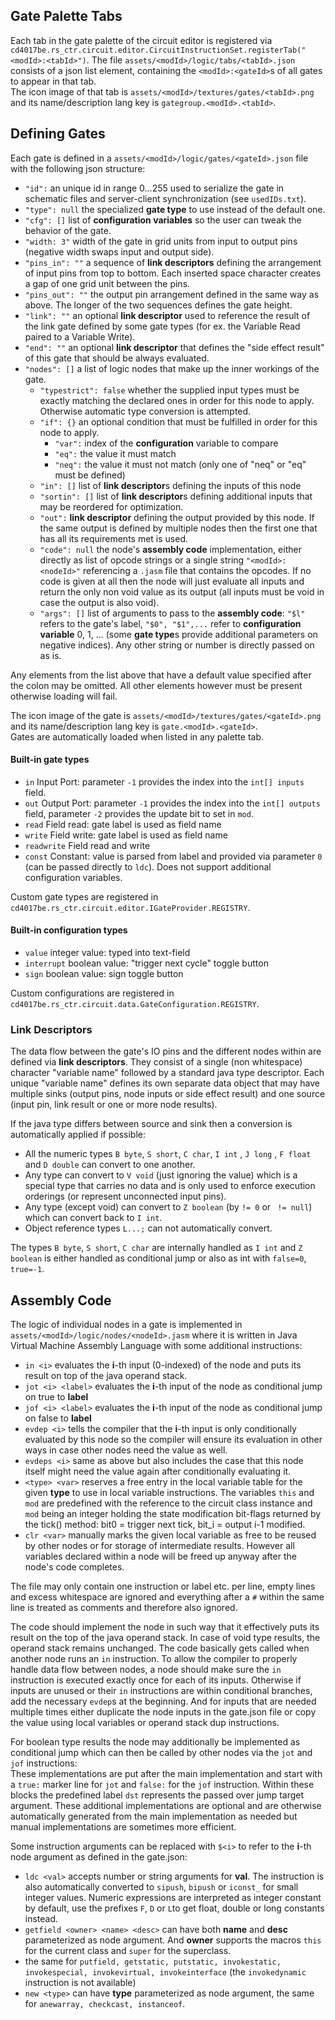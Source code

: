 ## Gate Palette Tabs
Each tab in the gate palette of the circuit editor is registered via `cd4017be.rs_ctr.circuit.editor.CircuitInstructionSet.registerTab("<modId>:<tabId>")`.
The file `assets/<modId>/logic/tabs/<tabId>.json` consists of a json list element, containing the `<modId>:<gateId>`s of all gates to appear in that tab.  
The icon image of that tab is `assets/<modId>/textures/gates/<tabId>.png` and its name/description lang key is `gategroup.<modId>.<tabId>`.

## Defining Gates
Each gate is defined in a `assets/<modId>/logic/gates/<gateId>.json` file with the following json structure:

- `"id":` an unique id in range 0...255 used to serialize the gate in schematic files and server-client synchronization (see `usedIDs.txt`).
- `"type": null` the specialized **gate type** to use instead of the default one.
- `"cfg": []` list of **configuration variables** so the user can tweak the behavior of the gate.
- `"width: 3"` width of the gate in grid units from input to output pins (negative width swaps input and output side).
- `"pins_in": ""` a sequence of **link descriptors** defining the arrangement of input pins from top to bottom. Each inserted space character creates a gap of one grid unit between the pins.
- `"pins_out": ""` the output pin arrangement defined in the same way as above. The longer of the two sequences defines the gate height.
- `"link": ""` an optional **link descriptor** used to reference the result of the link gate defined by some gate types (for ex. the Variable Read paired to a Variable Write).
- `"end": ""` an optional **link descriptor** that defines the "side effect result" of this gate that should be always evaluated.
- `"nodes": []` a list of logic nodes that make up the inner workings of the gate.
    - `"typestrict": false` whether the supplied input types must be exactly matching the declared ones in order for this node to apply. Otherwise automatic type conversion is attempted.
    - `"if": {}` an optional condition that must be fulfilled in order for this node to apply.
       - `"var":` index of the **configuration** variable to compare
       - `"eq":` the value it must match
       - `"neq":` the value it must not match (only one of "neq" or "eq" must be defined)
    - `"in": []` list of **link descriptor**s defining the inputs of this node
    - `"sortin": []` list of **link descriptor**s defining additional inputs that may be reordered for optimization.
    - `"out":` **link descriptor** defining the output provided by this node. If the same output is defined by multiple nodes then the first one that has all its requirements met is used.
    - `"code": null` the node's **assembly code** implementation, either directly as list of opcode strings or a single string `"<modId>:<nodeId>"` referencing a `.jasm` file that contains the opcodes. If no code is given at all then the node will just evaluate all inputs and return the only non void value as its output (all inputs must be void in case the output is also void).
    - `"args": []` list of arguments to pass to the **assembly code**: `"$l"` refers to the gate's label, `"$0", "$1",...` refer to **configuration variable** 0, 1, ... (some **gate type**s provide additional parameters on negative indices). Any other string or number is directly passed on as is.

Any elements from the list above that have a default value specified after the colon may be omitted. All other elements however must be present otherwise loading will fail.

The icon image of the gate is `assets/<modId>/textures/gates/<gateId>.png` and its name/description lang key is `gate.<modId>.<gateId>`.  
Gates are automatically loaded when listed in any palette tab.

#### Built-in gate types
- `in` Input Port: parameter `-1` provides the index into the `int[] inputs` field.
- `out` Output Port: parameter `-1` provides the index into the `int[] outputs` field, parameter `-2` provides the update bit to set in `mod`.
- `read` Field read: gate label is used as field name
- `write` Field write: gate label is used as field name
- `readwrite` Field read and write
- `const` Constant: value is parsed from label and provided via parameter `0` (can be passed directly to `ldc`). Does not support additional configuration variables.

Custom gate types are registered in `cd4017be.rs_ctr.circuit.editor.IGateProvider.REGISTRY`.

#### Built-in configuration types
- `value` integer value: typed into text-field
- `interrupt` boolean value: "trigger next cycle" toggle button
- `sign` boolean value: sign toggle button

Custom configurations are registered in `cd4017be.rs_ctr.circuit.data.GateConfiguration.REGISTRY`.

### Link Descriptors
The data flow between the gate's IO pins and the different nodes within are defined via **link descriptors**. They consist of a single (non whitespace) character "variable name" followed by a standard java type descriptor.
Each unique "variable name" defines its own separate data object that may have multiple sinks (output pins, node inputs or side effect result) and one source (input pin, link result or one or more node results).

If the java type differs between source and sink then a conversion is automatically applied if possible:
- All the numeric types `B byte`, `S short`, `C char`, `I int` , `J long` , `F float` and `D double` can convert to one another.
- Any type can convert to `V void` (just ignoring the value) which is a special type that carries no data and is only used to enforce execution orderings (or represent unconnected input pins).
- Any type (except void) can convert to `Z boolean` (by `!= 0` or ` != null`) which can convert back to `I int`.
- Object reference types `L...;` can not automatically convert.

The types `B byte`, `S short`, `C char` are internally handled as `I int` and `Z boolean` is either handled as conditional jump or also as int with `false=0`, `true=-1`.

## Assembly Code
The logic of individual nodes in a gate is implemented in `assets/<modId>/logic/nodes/<nodeId>.jasm` where it is written in Java Virtual Machine Assembly Language with some additional instructions:
- `in <i>` evaluates the **i**-th input (0-indexed) of the node and puts its result on top of the java operand stack.
- `jot <i> <label>` evaluates the **i**-th input of the node as conditional jump on true to **label**
- `jof <i> <label>` evaluates the **i**-th input of the node as conditional jump on false to **label**
- `evdep <i>` tells the compiler that the **i**-th input is only conditionally evaluated by this node so the compiler will ensure its evaluation in other ways in case other nodes need the value as well.
- `evdeps <i>` same as above but also includes the case that this node itself might need the value again after conditionally evaluating it.
- `<type> <var>` reserves a free entry in the local variable table for the given **type** to use in local variable instructions. The variables `this` and `mod` are predefined with the reference to the circuit class instance and `mod` being an integer holding the state modification bit-flags returned by the tick() method: bit0 = trigger next tick, bit_i = output i-1 modified.
- `clr <var>` manually marks the given local variable as free to be reused by other nodes or for storage of intermediate results. However all variables declared within a node will be freed up anyway after the node's code completes.

The file may only contain one instruction or label etc. per line, empty lines and excess whitespace are ignored and everything after a `#` within the same line is treated as comments and therefore also ignored.

The code should implement the node in such way that it effectively puts its result on the top of the java operand stack. In case of void type results, the operand stack remains unchanged. The code basically gets called when another node runs an `in` instruction.
To allow the compiler to properly handle data flow between nodes, a node should make sure the `in` instruction is executed exactly once for each of its inputs. Otherwise if inputs are unused or their `in` instructions are within conditional branches, add the necessary `evdep`s at the beginning. And for inputs that are needed multiple times either duplicate the node inputs in the gate.json file or copy the value using local variables or operand stack dup instructions.

For boolean type results the node may additionally be implemented as conditional jump which can then be called by other nodes via the `jot` and `jof` instructions:  
These implementations are put after the main implementation and start with a `true:` marker line for `jot` and `false:` for the `jof` instruction. Within these blocks the predefined label `dst` represents the passed over jump target argument. These additional implementations are optional and are otherwise automatically generated from the main implementation as needed but manual implementations are sometimes more efficient.

Some instruction arguments can be replaced with `$<i>` to refer to the **i**-th node argument as defined in the gate.json:

- `ldc <val>` accepts number or string arguments for **val**. The instruction is also automatically converted to `sipush`, `bipush` or `iconst_` for small integer values. Numeric expressions are interpreted as integer constant by default, use the prefixes `F`, `D` or `L`to get float, double or long constants instead.
- `getfield <owner> <name> <desc>` can have both **name** and **desc** parameterized as node argument. And **owner** supports the macros `this` for the current class and `super` for the superclass.
- the same for `putfield, getstatic, putstatic, invokestatic, invokespecial, invokevirtual, invokeinterface` (the `invokedynamic` instruction is not available)
- `new <type>` can have **type** parameterized as node argument, the same for `anewarray, checkcast, instanceof`.

